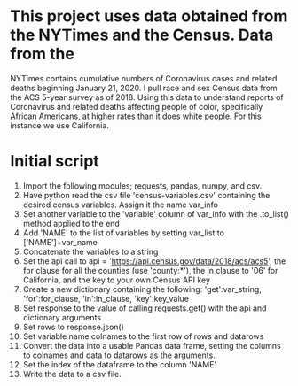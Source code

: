 # This project uses data obtained from the NYTimes and the Census. Data from the
NYTimes contains cumulative numbers of Coronavirus cases and related deaths
beginning January 21, 2020. I pull race and sex Census data from the ACS 5-year
survey as of 2018. Using this data to understand reports of Coronavirus and related
deaths affecting people of color, specifically African Americans, at higher rates
than it does white people. For this instance we use California.

# Initial script
1. Import the following modules; requests, pandas, numpy, and csv.
2. Have python read the csv file 'census-variables.csv' containing the desired
census variables. Assign it the name var_info
3. Set another variable to the 'variable' column of var_info with the .to_list()
method applied to the end
4. Add 'NAME' to the list of variables by setting var_list to ['NAME']+var_name
5. Concatenate the variables to a string
6. Set the api call to api = 'https://api.census.gov/data/2018/acs/acs5', the for
clause for all the counties (use 'county:*'), the in clause to '06' for California,
and the key to your own Census API key
7. Create a new dictionary containing the following: 'get':var_string,
'for':for_clause, 'in':in_clause, 'key':key_value
8. Set response to the value of calling requests.get() with the api and dictionary
arguments
9. Set rows to response.json()
10. Set variable name colnames to the first row of rows and datarows
11. Convert the data into a usable Pandas data frame, setting the columns to
colnames and data to datarows as the arguments.
12. Set the index of the dataframe to the column 'NAME'
13. Write the data to a csv file.
